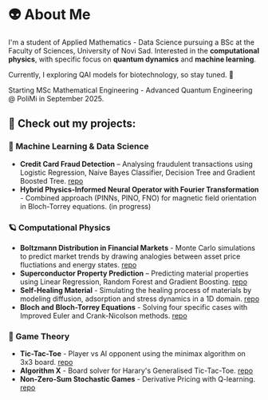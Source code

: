 # 👽 About Me

I'm a student of Applied Mathematics - Data Science pursuing a BSc at the Faculty of Sciences, University of Novi Sad. Interested in the **computational physics**, with specific focus on **quantum dynamics** and **machine learning**.

Currently, I exploring QAI models for biotechnology, so stay tuned. 🧬

Starting MSc Mathematical Engineering - Advanced Quantum Engineering @ PoliMi in September 2025. 

## 🚀 Check out my projects:

### 🧠 Machine Learning & Data Science
- **Credit Card Fraud Detection** – Analysing fraudulent transactions using Logistic Regression, Naive Bayes Classifier, Decision Tree and Gradient Boosted Tree. [repo](https://github.com/al3gzy/credit_card_fraud)
- **Hybrid Physics-Informed Neural Operator with Fourier Transformation** - Combined approach (PINNs, PINO, FNO) for magnetic field orientation in Bloch-Torrey equations. (in progress)

### 🪐 Computational Physics
- **Boltzmann Distribution in Financial Markets** - Monte Carlo simulations to predict market trends by drawing analogies between asset price fluctiations and energy states. [repo](https://github.com/al3gzy/boltzmann_financial_markets)
- **Superconductor Property Prediction** – Predicting material properties using Linear Regression, Random Forest and Gradient Boosting. [repo](https://github.com/al3gzy/superconductor_property)
- **Self-Healing Material** - Simulating the healing process of materials by modeling diffusion, adsorption and stress dynamics in a 1D domain. [repo](https://github.com/al3gzy/self_healing_rd_eq)
- **Bloch and Bloch-Torrey Equations** - Solving four specific cases with Improved Euler and Crank-Nicolson methods. [repo](https://github.com/al3gzy/bloch_numerical)

### 🎲 Game Theory
- **Tic-Tac-Toe** - Player vs AI opponent using the minimax algorithm on 3x3 board. [repo](https://github.com/al3gzy/tic_tac_toe)
- **Algorithm X** - Board solver for Harary's Generalised Tic-Tac-Toe. [repo](https://github.com/al3gzy/animal_t3)
- **Non-Zero-Sum Stochastic Games** - Derivative Pricing with Q-learning. [repo](https://github.com/al3gzy/q-learning_non-zero-sum)
